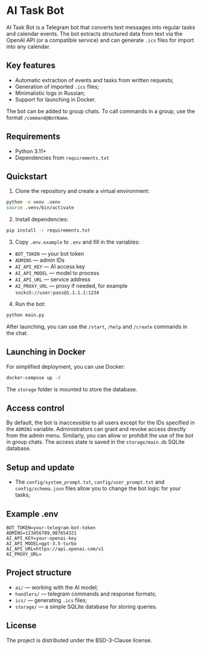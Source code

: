 # AI Task Bot

AI Task Bot is a Telegram bot that converts text messages into regular tasks and calendar events. The bot extracts structured data from text via the OpenAI API (or a compatible service) and can generate `.ics` files for import into any calendar.

## Key features

- Automatic extraction of events and tasks from written requests;
- Generation of imported `.ics` files;
- Minimalistic logs in Russian;
- Support for launching in Docker.

The bot can be added to group chats. To call commands in a group, use the
format `/command@BotName`.

## Requirements

- Python 3.11+
- Dependencies from `requirements.txt`

## Quickstart

1. Clone the repository and create a virtual environment:
```bash
python -m venv .venv
source .venv/bin/activate
```
2. Install dependencies:
```bash
pip install -r requirements.txt
```
3. Copy `.env.example` to `.env` and fill in the variables:
- `BOT_TOKEN` — your bot token
- `ADMINS` — admin IDs
- `AI_API_KEY` — AI access key
- `AI_API_MODEL` — model to process
- `AI_API_URL` — service address
- `AI_PROXY_URL` — proxy if needed, for example `socks5://user:pass@1.1.1.1:1234`
4. Run the bot:
```bash
python main.py
```

After launching, you can use the `/start`, `/help` and `/create` commands in the chat.

## Launching in Docker

For simplified deployment, you can use Docker:

```bash
docker-compose up -d
```

The `storage` folder is mounted to store the database.

## Access control

By default, the bot is inaccessible to all users except for the IDs specified in the `ADMINS` variable. Administrators can grant and revoke access directly from the
admin menu. Similarly, you can allow or prohibit the use of the bot in group chats. The access state is saved in the `storage/main.db` SQLite database.

## Setup and update

- The `config/system_prompt.txt`, `config/user_prompt.txt` and `config/schema.json` files allow you to change the bot logic for your tasks;

## Example .env

```env
BOT_TOKEN=your-telegram-bot-token
ADMINS=123456789,987654321
AI_API_KEY=your-openai-key
AI_API_MODEL=gpt-3.5-turbo
AI_API_URL=https://api.openai.com/v1
AI_PROXY_URL=
```

## Project structure

- `ai/` — working with the AI ​​model;
- `handlers/` — telegram commands and response formats;
- `ics/` — generating `.ics` files;
- `storage/` — a simple SQLite database for storing queries.

## License

The project is distributed under the BSD-3-Clause license.